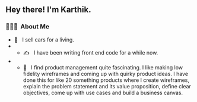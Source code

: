 
<h2> Hey there! I'm Karthik.</h2>

<h3> 👨🏻‍💻 &nbsp;About Me </h3>

- 💼 &nbsp; I sell cars for a living.
- - ✍️ &nbsp; I have been writing front end code for a while now.
- - 🤔 &nbsp; I find product management quite fascinating. I like making low fidelity wireframes and coming up with quirky product ideas. I have done this for like 20 something products where I create wireframes, explain the problem statement and its value proposition, define clear objectives, come up with use cases and build a business canvas.


